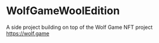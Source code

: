 # WolfGameWoolEdition
A side project building on top of the Wolf Game NFT project https://wolf.game
